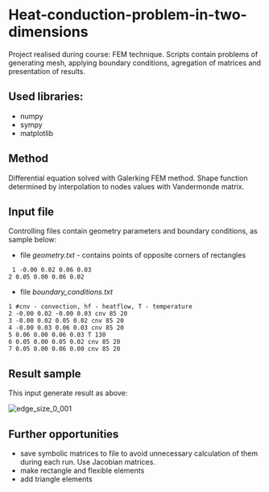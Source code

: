 # Heat-conduction-problem-in-two-dimensions
Project realised during course: FEM technique. Scripts contain problems of generating mesh, applying boundary conditions, agregation of matrices and presentation of results.

## Used libraries:
 - numpy
 - sympy
 - matplotlib

## Method

Differential equation solved with Galerking FEM method. Shape function determined by interpolation to nodes values with Vandermonde matrix.

## Input file

Controlling files contain geometry parameters and boundary conditions, as sample below:

 - file *geometry.txt* - contains points of opposite corners of rectangles

`
1 -0.00 0.02 0.06 0.03`<br>`2 0.05 0.00 0.06 0.02`

 - file *boundary_conditions.txt*

`1 #cnv - convection, hf - heatflow, T - temperature`<br>`2 -0.00 0.02 -0.00 0.03 cnv 85 20 `<br>`3 -0.00 0.02 0.05 0.02 cnv 85 20 `<br>`4 -0.00 0.03 0.06 0.03 cnv 85 20 `<br>`5 0.06 0.00 0.06 0.03 T 130 `<br>`6 0.05 0.00 0.05 0.02 cnv 85 20`<br>`7 0.05 0.00 0.06 0.00 cnv 85 20`

## Result sample

This input generate result as above:

![edge_size_0_001](https://github.com/Czesiek1701/Heat-conduction-problem-in-two-dimensions/assets/157902583/1ccd8295-e638-4c37-bdfc-f930a4aecae7)

## Further opportunities
 - save symbolic matrices to file to avoid unnecessary calculation of them during each run. Use Jacobian matrices.
 - make rectangle and flexible elements
 - add triangle elements


